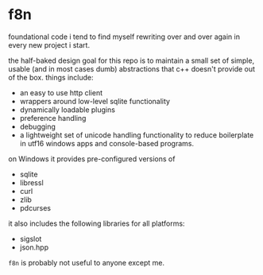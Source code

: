 # f8n
foundational code i tend to find myself rewriting over and over again in every new project i start.

the half-baked design goal for this repo is to maintain a small set of simple, usable (and in most cases dumb) abstractions that c++ doesn't provide out of the box. things include:
  - an easy to use http client
  - wrappers around low-level sqlite functionality
  - dynamically loadable plugins
  - preference handling
  - debugging
  - a lightweight set of unicode handling functionality to reduce boilerplate in utf16 windows apps and console-based programs.

on Windows it provides pre-configured versions of
  - sqlite
  - libressl
  - curl
  - zlib
  - pdcurses
  
it also includes the following libraries for all platforms:
  - sigslot
  - json.hpp

`f8n` is probably not useful to anyone except me.
